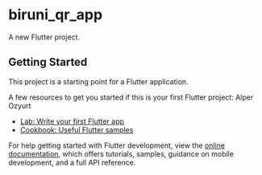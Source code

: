 # biruni_qr_app

A new Flutter project.

## Getting Started

This project is a starting point for a Flutter application.

A few resources to get you started if this is your first Flutter project:
Alper Ozyurt

- [Lab: Write your first Flutter app](https://docs.flutter.dev/get-started/codelab)
- [Cookbook: Useful Flutter samples](https://docs.flutter.dev/cookbook)

For help getting started with Flutter development, view the
[online documentation](https://docs.flutter.dev/), which offers tutorials,
samples, guidance on mobile development, and a full API reference.

